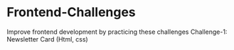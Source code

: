 # Frontend-Challenges
Improve frontend development by practicing these challenges
Challenge-1: Newsletter Card (Html, css)
